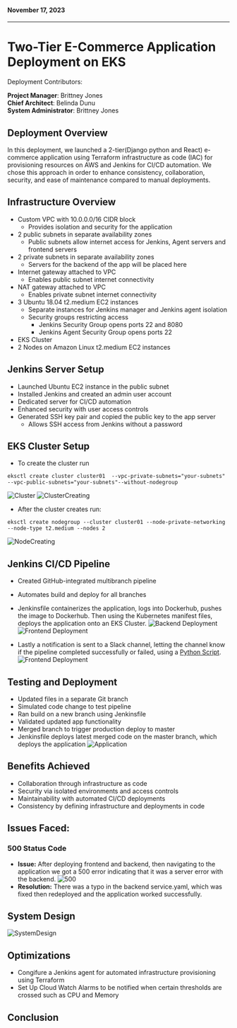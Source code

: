 
#### November 17, 2023
________________________________________________________	

# Two-Tier E-Commerce Application Deployment on EKS

Deployment Contributors:

**Project Manager**: Brittney Jones <br />
**Chief Architect**: Belinda Dunu <br />
**System Administrator**: Brittney Jones

## Deployment Overview

In this deployment, we launched a 2-tier(Django python and React) e-commerce application using Terraform infrastructure as code (IAC) for provisioning resources on AWS and Jenkins for CI/CD automation. We chose this approach in order to enhance consistency, collaboration, security, and ease of maintenance compared to manual deployments.

## Infrastructure Overview

- Custom VPC with 10.0.0.0/16 CIDR block
  - Provides isolation and security for the application
- 2 public subnets in separate availability zones
  - Public subnets allow internet access for Jenkins, Agent servers and frontend servers
- 2 private subnets in separate availability zones
  - Servers for the backend of the app will be placed here
- Internet gateway attached to VPC
  - Enables public subnet internet connectivity
- NAT gateway attached to VPC
    - Enables private subnet internet connectivity
- 3 Ubuntu 18.04 t2.medium EC2 instances
  - Separate instances for Jenkins manager and Jenkins agent isolation
  - Security groups restricting access
    - Jenkins Security Group opens ports 22 and 8080
    - Jenkins Agent Security Group opens ports 22
- EKS Cluster
- 2 Nodes on  Amazon Linux t2.medium EC2 instances

## Jenkins Server Setup

- Launched Ubuntu EC2 instance in the public subnet
- Installed Jenkins and created an admin user account
- Dedicated server for CI/CD automation
- Enhanced security with user access controls
- Generated SSH key pair and copied the public key to the app server
  - Allows SSH access from Jenkins without a password


## EKS Cluster Setup

- To create the cluster run
```
eksctl create cluster cluster01  --vpc-private-subnets="your-subnets"  --vpc-public-subnets="your-subnets"--without-nodegroup
```

![Cluster](screenshots/Screen%20Shot%202023-11-16%20at%208.28.36%20AM.png)
![ClusterCreating](screenshots/Screen%20Shot%202023-11-16%20at%208.28.55%20AM.png)

-  After the cluster creates run:
```
eksctl create nodegroup --cluster cluster01 --node-private-networking --node-type t2.medium --nodes 2
```
![NodeCreating](screenshots/Screen%20Shot%202023-11-16%20at%209.04.07%20AM.png)


## Jenkins CI/CD Pipeline

- Created GitHub-integrated multibranch pipeline
- Automates build and deploy for all branches

- Jenkinsfile containerizes the application, logs into Dockerhub, pushes the image to Dockerhub. Then using the Kubernetes manifest files, deploys the application onto an EKS Cluster.
 ![Backend Deployment](screenshots/Screen%20Shot%202023-11-16%20at%208.24.31%20PM.png)
  ![Frontend Deployment](screenshots/Screen%20Shot%202023-11-16%20at%208.26.52%20PM.png)
- Lastly a notification is sent to a Slack channel, letting the channel know if the pipeline completed successfully or failed, using a [Python Script](CICD_SlackNotif.py).
  ![Frontend Deployment](screenshots/Screen%20Shot%202023-11-16%20at%208.26.38%20PM.png)


## Testing and Deployment

- Updated files in a separate Git branch
- Simulated code change to test pipeline
- Ran build on a new branch using Jenkinsfile
- Validated updated app functionality
- Merged branch to trigger production deploy to master
- Jenkinsfile deploys latest merged code on the master branch, which deploys the application 
![Application](screenshots/Screen%20Shot%202023-11-16%20at%208.49.36%20PM.png)

## Benefits Achieved

- Collaboration through infrastructure as code
- Security via isolated environments and access controls
- Maintainability with automated CI/CD deployments
- Consistency by defining infrastructure and deployments in code

## Issues Faced:

### 500 Status Code

- **Issue:** After deploying frontend and backend, then navigating to the application we got a 500 error indicating that it was a server error with the backend.
![500](screenshots/Screenshot%202023-11-17%20at%205.42.57%20PM.png)
- **Resolution:** There was a typo in the backend service.yaml, which was fixed then redeployed and the application worked successfully.

## System Design
![SystemDesign](screenshots/Screenshot%202023-11-17%20at%208.56.54%20PM.png)

## Optimizations
- Congifure a Jenkins agent for automated infrastructure provisioning using Terraform
- Set Up Cloud Watch Alarms to be notified when certain thresholds are crossed such as CPU and Memory

## Conclusion
